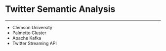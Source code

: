 # Twitter Semantic Analysis
---
* Clemson University
* Palmetto Cluster
* Apache Kafka
* Twitter Streaming API
